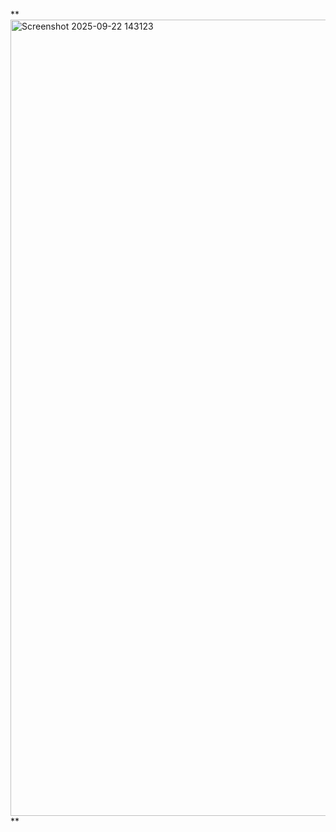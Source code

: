 **<img width="1021" height="1274" alt="Screenshot 2025-09-22 143123" src="https://github.com/user-attachments/assets/f445cbd7-937a-4d49-8f86-d5afbe304686" />
**
